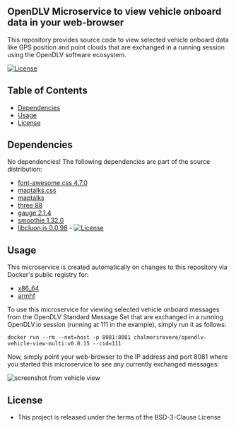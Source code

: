 ## OpenDLV Microservice to view vehicle onboard data in your web-browser

This repository provides source code to view selected vehicle onboard data like
GPS position and point clouds that are exchanged in a running session using
the OpenDLV software ecosystem.

[![License](https://img.shields.io/badge/License-BSD%203--Clause-blue.svg)](https://opensource.org/licenses/BSD-3-Clause)


## Table of Contents
* [Dependencies](#dependencies)
* [Usage](#usage)
* [License](#license)


## Dependencies
No dependencies! The following dependencies are part of the source distribution:

* [font-awesome.css 4.7.0](https://cdnjs.cloudflare.com/ajax/libs/font-awesome/4.7.0/css/font-awesome.min.css)
* [maptalks.css](https://unpkg.com/maptalks/dist/maptalks.css)
* [maptalks](https://unpkg.com/maptalks/dist/maptalks.min.js)
* [three 88](https://cdnjs.cloudflare.com/ajax/libs/three.js/88/three.min.js)
* [gauge 2.1.4](https://cdn.rawgit.com/Mikhus/canvas-gauges/gh-pages/download/2.1.4/all/gauge.min.js)
* [smoothie 1.32.0](https://cdnjs.cloudflare.com/ajax/libs/smoothie/1.32.0/smoothie.min.js)
* [libcluon.js 0.0.98](https://github.com/chrberger/libcluon) - [![License](https://img.shields.io/badge/License-BSD%203--Clause-blue.svg)](https://opensource.org/licenses/BSD-3-Clause)


## Usage
This microservice is created automatically on changes to this repository via
Docker's public registry for:
* [x86_64](https://hub.docker.com/r/chalmersrevere/opendlv-vehicle-view-amd64/tags/)
* [armhf](https://hub.docker.com/r/chalmersrevere/opendlv-vehicle-view-armhf/tags/)

To use this microservice for viewing selected vehicle onboard messages from the
OpenDLV Standard Message Set that are exchanged in a running OpenDLV.io session
(running at 111 in the example), simply run it as follows:

```
docker run --rm --net=host -p 8081:8081 chalmersrevere/opendlv-vehicle-view-multi:v0.0.15 --cid=111
```

Now, simply point your web-browser to the IP address and port 8081 where you
started this microservice to see any currently exchanged messages:

![screenshot from vehicle view](https://raw.githubusercontent.com/chalmers-revere/opendlv-vehicle-view/master/vehicle-view-animated.gif)


## License

* This project is released under the terms of the BSD-3-Clause License

